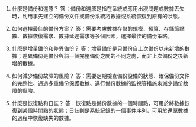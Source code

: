 1. 什麼是備份和還原？
答：備份和還原是指在系統或應用出現問題或數據丟失時，利用事先建立的備份文件或備份系統將數據或系統恢復到原有的狀態。

2. 如何選擇最佳的備份方案？
答：需要考慮數據存儲的規模、預算、存儲節點數、數據恢復需求、數據延遲需求等多個因素，選擇最佳的備份策略。

3. 什麼是增量備份和差異備份？
答：增量備份是只備份自上次備份以來新增的數據；差異備份是備份與前一個完整備份之間的不同之處，而非上次備份之後新增的數據。

4. 如何減少備份故障的風險？
答：需要定期檢查備份設備的狀態、確保備份文件的完整性、通過多重備份保護數據、進行備份數據的監視等措施來減少備份故障的風險。

5. 什麼是恢復點和日誌？
答：恢復點是備份數據的一個時間點，可用於將數據恢復到某個時間點的狀態；日誌則是系統記錄的一個事件序列，可用於還原數據的過程中恢復缺失的數據。